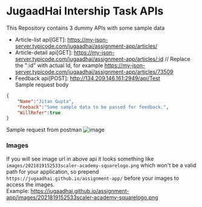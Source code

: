 # JugaadHai Intership Task APIs
This Repository contains 3 dummy APIs with some sample data

- Article-list api[GET]: https://my-json-server.typicode.com/jugaadhai/assignment-app/articles/
- Article-detail api[GET]: https://my-json-server.typicode.com/jugaadhai/assignment-app/articles/:id // Replace the ":id" with actual Id, for example https://my-json-server.typicode.com/jugaadhai/assignment-app/articles/73509
- Feedback api[POST]: http://134.209.146.161:2949/api/Test <br>
Sample request body
```json
{
	"Name":"Jitan Gupta",
	"Feeback":"Some sample data to be passed for feedback.",
	"WillRefer":true
}
```
Sample request from postman
![image](https://user-images.githubusercontent.com/11292363/140653038-65c29212-85f0-4492-86b6-e72f854d60fa.png)


### Images
If you will see image url in above api it looks something like `images/2021819152533scaler-academy-squarelogo.png` which won't be a valid path for your application, so prepend `https://jugaadhai.github.io/assignment-app/` before your images to access the images. <br>
Example: https://jugaadhai.github.io/assignment-app/images/2021819152533scaler-academy-squarelogo.png
